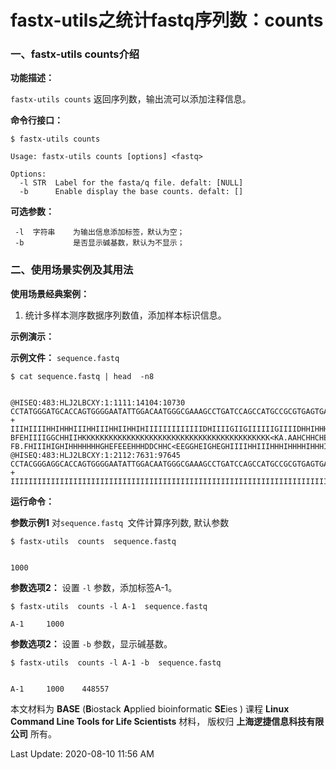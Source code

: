 # fastx-utils之统计fastq序列数：counts

### 一、fastx-utils counts介绍

**功能描述：**

`fastx-utils counts` 返回序列数，输出流可以添加注释信息。

**命令行接口：**

    $ fastx-utils counts
    
    Usage: fastx-utils counts [options] <fastq>
    
    Options:
      -l STR  Label for the fasta/q file. defalt: [NULL]
      -b      Enable display the base counts. defalt: []

**可选参数：**

     -l  字符串    为输出信息添加标签，默认为空； 
     -b           是否显示碱基数，默认为不显示；


### 二、使用场景实例及其用法

**使用场景经典案例：**

1.  统计多样本测序数据序列数值，添加样本标识信息。

**示例演示：**

**示例文件：** `sequence.fastq`

    $ cat sequence.fastq | head  -n8


    @HISEQ:483:HLJ2LBCXY:1:1111:14104:10730
    CCTATGGGATGCACCAGTGGGGAATATTGGACAATGGGCGAAAGCCTGATCCAGCCATGCCGCGTGAGTGATGAAGGCCTTAGGGTTGTAAAGCTCTTTCGGCGGGGAAGATAATGACGGTACCCGCAGAAGAAGCCCCGGCTAACTTCGTGCCAGCAGCCGCGGTAATACGAAGGGGGCTAGCGTTGTTCGGAACCACTGGGCGTAAAGCGCGTGTAGGCGGATTGTTAAGTCGGGGGTGAAATCCTGGGGCTCAACCTCAGAACTGCCTTCGATACTGGCGATCTTGAGTCCGGGAGAGGTGAGTGGTATTCCTAGTGTAGAGGTGAAATTCGTAGATATTAGGAAGAACACCAGTGGCGAAGGCGGCTCACTGGCCCGGTACTGACGCTGAAACGCGAAAGCGTGGGGAGCAAACAGGATTAGATACCCGTGTAGTCC
    +
    IIIHIIIIHHIHHHIIIHHIIIHHIIHHIHIIIIIIIIIIIIIDHIIIIGIIGIIIIIIGIIIIDHHIHHHHIIICHIIIIHIIIIHIIIIIIIIGHHIIHGDHHIH<GHIIHIIIIIGIIIIIIIIHGIIHHCHHGHHHIIHHHIHIHCHHHIIIGHHIIIIIDHCEHFHHEHFIICDH-BFEHIIIIGGCHHIIHKKKKKKKKKKKKKKKKKKKKKKKKKKKKKKKKKKKKKKKKKK<KA.AAHCHHCHEGHIHEHF?FB.FHIIIHIGHIHHHHHHHGHEFEEEHHHDDCHHC<EEGGHEIGHEGHIIIIHHIIIHHHIHHHHIHHHIIIIHHIIIHHGFGHGIIIIHIHIHIHHFIHIIHHHHIIIIIIIIHGIHHHIHHHIIHIHEHEIIIIIHIHIHHHHIHIIIIGGIIIIHEIIHFGIHHFHIIHFIIIHEEC
    @HISEQ:483:HLJ2LBCXY:1:2112:7631:97645
    CCTACGGGAGGCACCAGTGGGGAATATTGGACAATGGGCGAAAGCCTGATCCAGCCATGCCGCGTGAGTGATGAAGGCCCTAGGGTTGTAAAGCTCTTTCACCGGTGAAGATAATGACGGTAACCGGAGAAGAAGCACCGGCTAACTTCGTGCCAGCAGCCGCGGTAATACCAAGGGGGCTAGCGTTGTTCGGAATTACTGGGCGTAAAGCGCACGTAGGCGGATATTTAAGTCAGGGGTGAAATCCCGGGGCTCAACCCCGGAACTGCCTTTGATACTGGGTATCTAGAGTATGGTAGAGGTGAGTGGAATTCCGAGTGTAGAGGTGAAATTCGTAGATATTCGGAGGAACACCAGTGGCGAAGGCGGCTCACTGGACCATTACTGACGCTGAGGTGCGAAAGCGTGGGGAGCAAACAGGATTAGATACCCATGTAGTCC
    +
    IIIIIIIIIIIIIIIIIIIIIIIIIIIIIIIIIIIIIIIIIIIIIIIIIIIIIIIIIIIIIIIIIIIIIIIIIIIIIIIIIIIIIHHIIIIIIIIHHIIIIIIIIIIIIIIIGIIIIIIIIIFEHIIIIIIIIIII<DGHIGICHHIIIIIIHIIIIIHIIIIIIICHIHF.HIIIIIIGIIIIIHIIIIIIIHIIIKKKKKKKKKKKKKK5KKKKKKKKKKKKKKKKKKKKKKKKKKKKKKKKHHHCHGIIHEGIIIHIHHIHIHHHEGIIIIIHIIHEIIIGHHHIIIIIIIIIIIIIIIIIIIIHGHE<<<1IIIIHHIIIIIIIIIIHIIIHIIIIIIIHHGIIIIIIIIIIIIIIIIIIIIIIIIIIIIIIIIIIIIIIIIIIIIIIIIIIIIIIIIIIIIIIIIIIIIIIIIIIIIIIIIIIIIIIIIIIIIIII


**运行命令：**

**参数示例1** 对`sequence.fastq `文件计算序列数, 默认参数

    $ fastx-utils  counts  sequence.fastq


    1000


**参数选项2：** 设置 `-l` 参数，添加标签A-1。


    $ fastx-utils  counts -l A-1  sequence.fastq

    A-1     1000

**参数选项2：** 设置 `-b` 参数，显示碱基数。


    $ fastx-utils  counts -l A-1 -b  sequence.fastq


    A-1     1000    448557


本文材料为 **BASE** (**B**iostack **A**pplied bioinformatic **SE**ies ) 课程 **Linux Command Line Tools for Life Scientists** 材料， 版权归 **上海逻捷信息科技有限公司** 所有。

Last Update: 2020-08-10 11:56 AM

